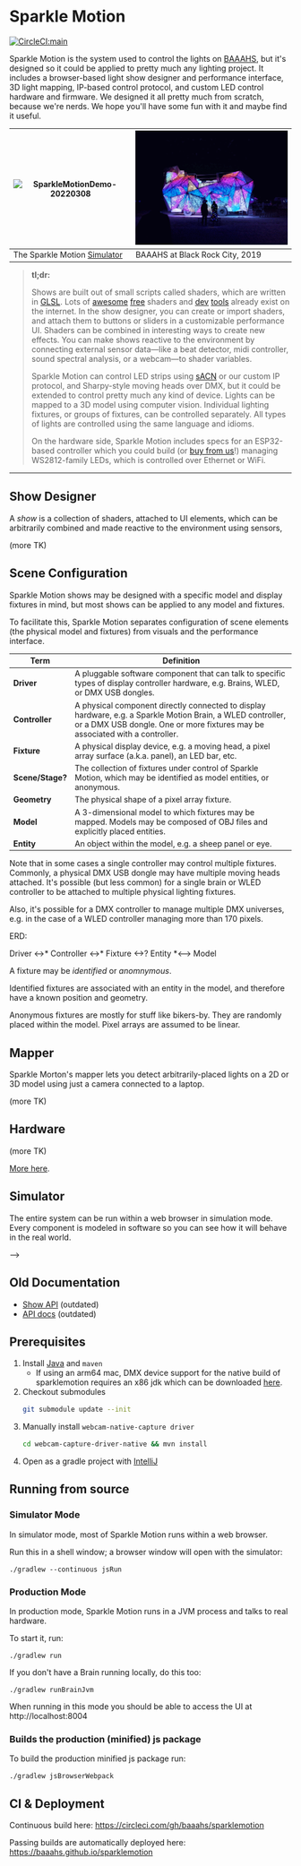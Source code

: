 # Sparkle Motion

[![CircleCI:main](https://circleci.com/gh/baaahs/sparklemotion.svg?style=svg)](https://circleci.com/gh/baaahs/sparklemotion)

Sparkle Motion is the system used to control the lights on [BAAAHS](http://baaahs.org), but it's
designed so it could be applied to pretty much any lighting project. It includes a browser-based
light show designer and performance interface, 3D light mapping, IP-based control protocol, and
custom LED control hardware and firmware. We designed it all pretty much from scratch, because
we're nerds. We hope you'll have some fun with it and maybe find it useful.

| ![SparkleMotionDemo-20220308](https://user-images.githubusercontent.com/40298/157351650-5b3338b7-757a-4e76-bfe2-743a06bb2891.gif) | <img src="/brc-2019.gif" alt="BAAAHS at BRC 2019" width="400"> |
| --- | --- |
| The Sparkle Motion [Simulator](https://baaahs.github.io/sparklemotion) | BAAAHS at Black Rock City, 2019 |


> **tl;dr:**
>
> Shows are built out of small scripts called shaders, which are written in
> [GLSL](https://www.khronos.org/opengl/wiki/Core_Language_(GLSL)). Lots of [awesome](http://glslsandbox.com/)
> [free](https://www.shadertoy.com/) shaders and [dev](https://github.com/radixzz/awesome-glsl)
> [tools](https://shaderfrog.com/) already exist on the internet. In the show designer, you can create or
> import shaders, and attach them to buttons or sliders in a customizable performance UI. Shaders can be
> combined in interesting ways to create new effects. You can make shows reactive to the environment by
> connecting external sensor data—like a beat detector, midi controller, sound spectral analysis, or a
> webcam—to shader variables.
>
> Sparkle Motion can control LED strips using
> [sACN](https://artisticlicenceintegration.com/technology-brief/technology-resource/sacn-and-art-net/)
> or our custom IP protocol, and Sharpy-style moving heads
> over DMX, but it could be extended to control pretty much any kind of device. Lights can be mapped to a
> 3D model using computer vision. Individual lighting fixtures, or groups of fixtures, can be controlled
> separately. All types of lights are controlled using the same language and idioms.
>
> On the hardware side, Sparkle Motion includes specs for an ESP32-based controller which you could build
> (or [buy from us](mailto:info@baaahs.org)!) managing WS2812-family LEDs, which is controlled over
> Ethernet or WiFi.

----

## Show Designer

A _show_ is a collection of shaders, attached to UI elements, which can be arbitrarily combined and made reactive to the
environment using sensors,

(more TK)

## Scene Configuration

Sparkle Motion shows may be designed with a specific model and display fixtures in mind, but most shows can be applied to any model and fixtures.

To facilitate this, Sparkle Motion separates configuration of scene elements (the physical model and fixtures) from visuals and the performance interface.

| Term | Definition |
| --- | --- |
| **Driver** | A pluggable software component that can talk to specific types of display controller hardware, e.g. Brains, WLED, or DMX USB dongles. |
| **Controller** | A physical component directly connected to display hardware, e.g. a Sparkle Motion Brain, a WLED controller, or a DMX USB dongle. One or more fixtures may be associated with a controller. |
| **Fixture** | A physical display device, e.g. a moving head, a pixel array surface (a.k.a. panel), an LED bar, etc. |
| **Scene/Stage?** | The collection of fixtures under control of Sparkle Motion, which may be identified as model entities, or anonymous. |
| **Geometry** | The physical shape of a pixel array fixture. |
| **Model** | A 3-dimensional model to which fixtures may be mapped. Models may be composed of OBJ files and explicitly placed entities. |
| **Entity** | An object within the model, e.g. a sheep panel or eye. |

Note that in some cases a single controller may control multiple fixtures. Commonly, a physical DMX USB dongle may have
multiple moving heads attached. It's possible (but less common) for a single brain or WLED controller to be attached to
multiple physical lighting fixtures.

Also, it's possible for a DMX controller to manage multiple DMX universes, e.g. in the case of a WLED controller
managing more than 170 pixels.

ERD:

Driver <->* Controller <->* Fixture <->? Entity *<--> Model

A fixture may be *identified* or *anomnymous*.

Identified fixtures are associated with an entity in the model, and therefore have a known position and geometry.

Anonymous fixtures are mostly for stuff like bikers-by. They are randomly placed within the model. Pixel arrays are assumed to be linear.

## Mapper

Sparkle Morton's mapper lets you detect arbitrarily-placed lights on a 2D or 3D model using just a camera
connected to a laptop.

(more TK)

## Hardware

(more TK)

[More here](brain/sw/README.md).

## Simulator

The entire system can be run within a web browser in simulation mode. Every component is modeled in software
so you can see how it will behave in the real world.


-->

## Old Documentation
* [Show API](show_api.md) (outdated)
* [API docs](https://baaahs.github.io/sparklemotion/doc/sparklemotion/) (outdated)

## Prerequisites

1. Install [Java](https://www.oracle.com/java/technologies/javase-jdk11-downloads.html) and `maven`
    - If using an arm64 mac, DMX device support for the native build of sparklemotion requires an x86 jdk which can be
      downloaded [here](https://jdk.java.net/archive/).
1. Checkout submodules
   ```bash
   git submodule update --init
   ```
1. Manually install `webcam-native-capture driver`
   ```bash
   cd webcam-capture-driver-native && mvn install
   ```
1. Open as a gradle project with [IntelliJ](https://www.jetbrains.com/idea/download/)

## Running from source

### Simulator Mode

In simulator mode, most of Sparkle Motion runs within a web browser.

Run this in a shell window; a browser window will open with the simulator:

    ./gradlew --continuous jsRun

### Production Mode

In production mode, Sparkle Motion runs in a JVM process and talks to real hardware.

To start it, run:

    ./gradlew run

If you don't have a Brain running locally, do this too:

    ./gradlew runBrainJvm
    
When running in this mode you should be able to access the UI at http://localhost:8004 

### Builds the production (minified) js package

To build the production minified js package run:

```
./gradlew jsBrowserWebpack
```

## CI & Deployment

Continuous build here: https://circleci.com/gh/baaahs/sparklemotion

Passing builds are automatically deployed here: https://baaahs.github.io/sparklemotion
